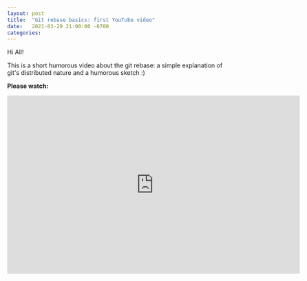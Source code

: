 ```yaml
---
layout: post
title:  "Git rebase basics: first YouTube video"
date:   2021-03-29 21:00:00 -0700
categories:
---
```


Hi All!

This is a short humorous video about the git rebase: a simple explanation of git's distributed nature and a humorous sketch :)

**Please watch:**

<iframe width="680" height="415" src="https://www.youtube.com/embed/gkGZzd9c4ow" frameborder="0" allowfullscreen></iframe>
